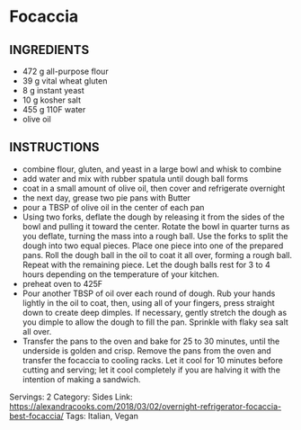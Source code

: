 # Focaccia
## INGREDIENTS
- 472 g all-purpose flour
- 39 g vital wheat gluten
- 8 g instant yeast
- 10 g kosher salt
- 455 g 110F water
- olive oil
## INSTRUCTIONS
- combine flour, gluten, and yeast in a large bowl and whisk to combine
- add water and mix with rubber spatula until dough ball forms
- coat in a small amount of olive oil, then cover and refrigerate overnight
- the next day, grease two pie pans with Butter
- pour a TBSP of olive oil in the center of each pan
- Using two forks, deflate the dough by releasing it from the sides of the bowl and pulling it toward the center. Rotate the bowl in quarter turns as you deflate, turning the mass into a rough ball. Use the forks to split the dough into two equal pieces. Place one piece into one of the prepared pans. Roll the dough ball in the oil to coat it all over, forming a rough ball. Repeat with the remaining piece. Let the dough balls rest for 3 to 4 hours depending on the temperature of your kitchen.
- preheat oven to 425F
- Pour another TBSP of oil over each round of dough. Rub your hands lightly in the oil to coat, then, using all of your fingers, press straight down to create deep dimples. If necessary, gently stretch the dough as you dimple to allow the dough to fill the pan. Sprinkle with flaky sea salt all over.
- Transfer the pans to the oven and bake for 25 to 30 minutes, until the underside is golden and crisp. Remove the pans from the oven and transfer the focaccia to cooling racks. Let it cool for 10 minutes before cutting and serving; let it cool completely if you are halving it with the intention of making a sandwich.

Servings: 2
Category: Sides
Link: https://alexandracooks.com/2018/03/02/overnight-refrigerator-focaccia-best-focaccia/
Tags: Italian, Vegan
